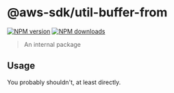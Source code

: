 # @aws-sdk/util-buffer-from

[![NPM version](https://img.shields.io/npm/v/@aws-sdk/util-buffer-from/beta.svg)](https://www.npmjs.com/package/@aws-sdk/util-buffer-from)
[![NPM downloads](https://img.shields.io/npm/dm/@aws-sdk/util-buffer-from.svg)](https://www.npmjs.com/package/@aws-sdk/util-buffer-from)

> An internal package

## Usage

You probably shouldn't, at least directly.
